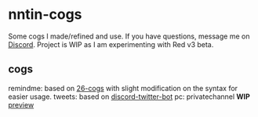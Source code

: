 # nntin-cogs
Some cogs I made/refined and use. If you have questions, message me on [Discord](https://discord.gg/Dkg79tc).
Project is WIP as I am experimenting with Red v3 beta.

## cogs
remindme: based on [26-cogs](https://github.com/Twentysix26/26-Cogs/) with slight modification on the syntax for easier usage.
tweets: based on [discord-twitter-bot](https://github.com/NNTin/discord-twitter-bot)
pc: privatechannel **WIP** [preview](https://i.imgur.com/DdbDjuQ.gifv)